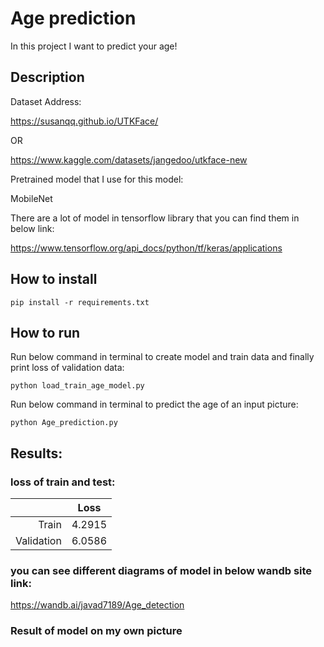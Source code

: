 # Age prediction

In this project I want to predict your age!

## Description

Dataset Address:

https://susanqq.github.io/UTKFace/

OR

https://www.kaggle.com/datasets/jangedoo/utkface-new

Pretrained model that I use for this model:

MobileNet

There are a lot of model in tensorflow library that you can find them in below link:

https://www.tensorflow.org/api_docs/python/tf/keras/applications


## How to install

```
pip install -r requirements.txt
```

##  How to run

Run below command in terminal to create model and train data and finally print loss of validation data:

```
python load_train_age_model.py
```

Run below command in terminal to predict the age of an input picture:

```
python Age_prediction.py
```

## Results:

### loss of train and test:

 |           |       Loss     |   
 |---------: | :----------------: |
 |    Train     |        4.2915          |     
 |    Validation    |        6.0586          |    


### you can see different diagrams of model in below wandb site link:

https://wandb.ai/javad7189/Age_detection

### Result of model on my own picture


